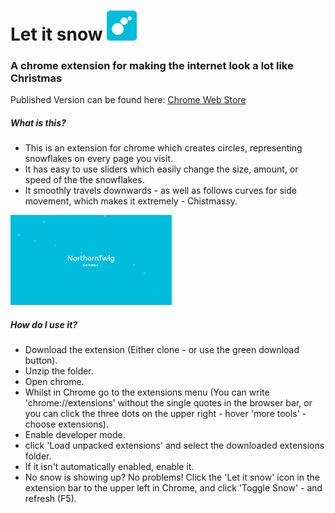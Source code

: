 # Let it snow ![Let it snow](icons/icon48.png)

### A chrome extension for making the internet look a lot like Christmas

Published Version can be found here: [Chrome Web Store](https://chrome.google.com/webstore/detail/let-it-snow/glbcjjncmcgmnjcnijnnakeeccdojipb)

##### What is this?

- This is an extension for chrome which creates circles, representing snowflakes on every page you visit.
- It has easy to use sliders which easily change the size, amount, or speed of the the snowflakes.
- It smoothly travels downwards - as well as follows curves for side movement, which makes it extremely - Chistmassy.

![Let it snow gif](example/let-it-snow.gif)

##### How do I use it?

- Download the extension (Either clone - or use the green download button).
- Unzip the folder.
- Open chrome.
- Whilst in Chrome go to the extensions menu (You can write 'chrome://extensions' without the single quotes in the browser bar, or you can click the three dots on the upper right - hover 'more tools' - choose extensions).
- Enable developer mode.
- click 'Load unpacked extensions' and select the downloaded extensions folder.
- If it isn't automatically enabled, enable it.
- No snow is showing up? No problems! Click the 'Let it snow' icon in the extension bar to the upper left in Chrome, and click 'Toggle Snow' - and refresh (F5).
